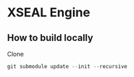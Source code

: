 # XSEAL Engine

## How to build locally

Clone 

```powershell
git submodule update --init --recursive
```

